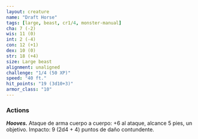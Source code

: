 ```yaml
---
layout: creature
name: "Draft Horse"
tags: [large, beast, cr1/4, monster-manual]
cha: 7 (-2)
wis: 11 (0)
int: 2 (-4)
con: 12 (+1)
dex: 10 (0)
str: 18 (+4)
size: Large beast
alignment: unaligned
challenge: "1/4 (50 XP)"
speed: "40 ft."
hit_points: "19 (3d10+3)"
armor_class: "10"
---
```


### Actions

***Hooves.*** Ataque de arma cuerpo a cuerpo: +6 al ataque, alcance 5 pies, un objetivo. Impacto: 9 (2d4 + 4) puntos de daño contundente.